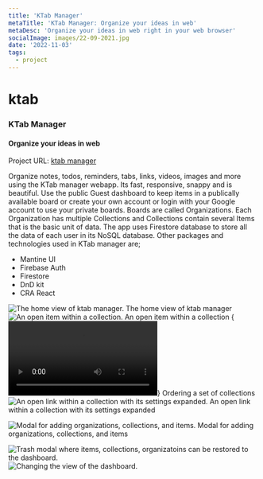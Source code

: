 ```yaml
---
title: 'KTab Manager'
metaTitle: 'KTab Manager: Organize your ideas in web'
metaDesc: 'Organize your ideas in web right in your web browser'
socialImage: images/22-09-2021.jpg
date: '2022-11-03'
tags:
  - project
---
```

# ktab
### KTab Manager
#### Organize your ideas in web

Project URL: [ktab manager](https://ktab-manager.web.app/)

Organize notes, todos, reminders, tabs, links, videos, images and more using the KTab manager webapp. Its fast, responsive, snappy and is beautiful. Use the public Guest dashboard to keep items in a publically available board or create your own account or login with your Google account to use your private boards. Boards are called Organizations. Each Organization has multiple Collections and Collections contain several Items that is the basic unit of data. 
The app uses Firestore database to store all the data of each user in its NoSQL database. 
Other packages and technologies used in KTab manager are;
- Mantine UI
- Firebase Auth
- Firestore
- DnD kit
- CRA React
<div class="center" markdown="1">

![The home view of ktab manager.](https://i.imgur.com/Pr5DTFx.png)
The home view of ktab manager
![An open item within a collection.](https://i.imgur.com/m0KMEo3.png)
An open item within a collection
{<video src='https://i.imgur.com/rSCd2E1.mp4' autoplay loop></video>}
Ordering a set of collections
![An open link within a collection with its settings expanded.](https://i.imgur.com/KfaYamV.png)
An open link within a collection with its settings expanded

![Modal for adding organizations, collections, and items.](https://i.imgur.com/D0TvVy8.png)
Modal for adding organizations, collections, and items

![Trash modal where items, collections, organizatoins can be restored to the dashboard.](https://i.imgur.com/xao9hYJ.png)
![Changing the view of the dashboard.](https://i.imgur.com/Ubi7LKu.png)

</div>